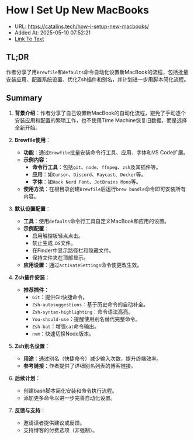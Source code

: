 # How I Set Up New MacBooks
- URL: https://catalins.tech/how-i-setup-new-macbooks/
- Added At: 2025-05-10 07:52:21
- [Link To Text](2025-05-10-how-i-set-up-new-macbooks_raw.md)

## TL;DR
作者分享了用`Brewfile`和`defaults`命令自动化设置新MacBook的流程，包括批量安装应用、配置系统设置、优化Zsh插件和别名，并计划进一步用脚本简化流程。

## Summary
1. **背景介绍**：作者分享了自己设置新MacBook的自动化流程，避免了手动逐个安装应用和配置的繁琐工作，也不使用Time Machine恢复旧数据，而是选择全新开始。

2. **Brewfile使用**：
   - **功能**：通过`Brewfile`批量安装命令行工具、应用、字体和VS Code扩展。
   - **示例内容**：
     - **命令行工具**：包括`git`、`node`、`ffmpeg`、`zsh`及其插件等。
     - **应用**：如`Cursor`、`Discord`、`Raycast`、`Docker`等。
     - **字体**：如`Hack Nerd Font`、`JetBrains Mono`等。
   - **使用方法**：在根目录创建`Brewfile`后运行`brew bundle`命令即可安装所有内容。

3. **默认设置配置**：
   - **工具**：使用`defaults`命令行工具自定义MacBook和应用的设置。
   - **示例配置**：
     - 启用触控板轻点点击。
     - 禁止生成`.DS`文件。
     - 在Finder中显示路径栏和隐藏文件。
     - 保持文件夹在顶部显示。
   - **应用设置**：通过`activateSettings`命令使更改生效。

4. **Zsh插件安装**：
   - **推荐插件**：
     - `Git`：提供Git快捷命令。
     - `Zsh-autosuggestions`：基于历史命令的自动补全。
     - `Zsh-syntax-highlighting`：命令语法高亮。
     - `You-should-use`：提醒使用别名替代完整命令。
     - `Zsh-bat`：增强`cat`命令输出。
     - `nvm`：快速切换Node版本。

5. **Zsh别名设置**：
   - **用途**：通过别名（快捷命令）减少输入次数，提升终端效率。
   - **参考链接**：作者提供了详细别名列表的博客链接。

6. **后续计划**：
   - 创建bash脚本简化安装和命令执行流程。
   - 添加更多命令以进一步完善自动化设置。

7. **反馈与支持**：
   - 邀请读者提供建议或反馈。
   - 支持博客的付费选项（非强制）。
